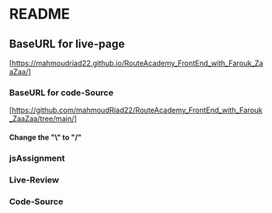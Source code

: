 
# README

## BaseURL for live-page

[https://mahmoudriad22.github.io/RouteAcademy_FrontEnd_with_Farouk_ZaaZaa/]

### BaseURL for code-Source

[https://github.com/mahmoudRiad22/RouteAcademy_FrontEnd_with_Farouk_ZaaZaa/tree/main/]

#### Change the "\\" to "/"

### jsAssignment

### Live-Review

### Code-Source
